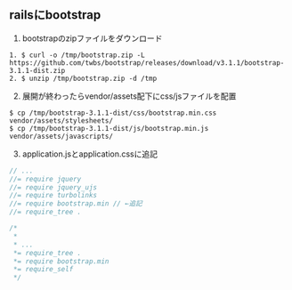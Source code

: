 ## railsにbootstrap

1. bootstrapのzipファイルをダウンロード
```
1. $ curl -o /tmp/bootstrap.zip -L https://github.com/twbs/bootstrap/releases/download/v3.1.1/bootstrap-3.1.1-dist.zip
2. $ unzip /tmp/bootstrap.zip -d /tmp
```
2. 展開が終わったらvendor/assets配下にcss/jsファイルを配置
```
$ cp /tmp/bootstrap-3.1.1-dist/css/bootstrap.min.css vendor/assets/stylesheets/
$ cp /tmp/bootstrap-3.1.1-dist/js/bootstrap.min.js vendor/assets/javascripts/
```

3. application.jsとapplication.cssに追記

```app/assets/javascripts/application.js
// ...
//= require jquery
//= require jquery_ujs
//= require turbolinks
//= require bootstrap.min // ←追記
//= require_tree .
```
```app/assets/stylesheets/application.css
/*
 *
 * ...
 *= require_tree .
 *= require bootstrap.min
 *= require_self
 */
```
